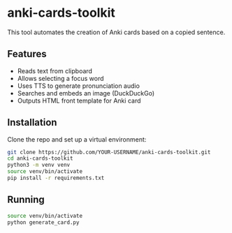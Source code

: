 # anki-cards-toolkit

This tool automates the creation of Anki cards based on a copied sentence.

## Features

- Reads text from clipboard
- Allows selecting a focus word
- Uses TTS to generate pronunciation audio
- Searches and embeds an image (DuckDuckGo)
- Outputs HTML front template for Anki card

## Installation

Clone the repo and set up a virtual environment:

```bash
git clone https://github.com/YOUR-USERNAME/anki-cards-toolkit.git
cd anki-cards-toolkit
python3 -m venv venv
source venv/bin/activate
pip install -r requirements.txt
```

## Running

```bash
source venv/bin/activate
python generate_card.py
```
